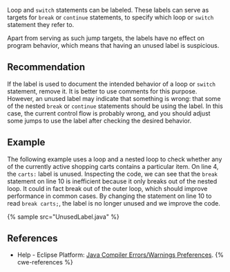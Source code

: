 Loop and `switch` statements can be labeled. These labels can serve as targets for `break` or `continue` statements, to specify which loop or `switch` statement they refer to.

Apart from serving as such jump targets, the labels have no effect on program behavior, which means that having an unused label is suspicious.


## Recommendation
If the label is used to document the intended behavior of a loop or `switch` statement, remove it. It is better to use comments for this purpose. However, an unused label may indicate that something is wrong: that some of the nested `break` or `continue` statements should be using the label. In this case, the current control flow is probably wrong, and you should adjust some jumps to use the label after checking the desired behavior.


## Example
The following example uses a loop and a nested loop to check whether any of the currently active shopping carts contains a particular item. On line 4, the `carts:` label is unused. Inspecting the code, we can see that the `break` statement on line 10 is inefficient because it only breaks out of the nested loop. It could in fact break out of the outer loop, which should improve performance in common cases. By changing the statement on line 10 to read `break carts;`, the label is no longer unused and we improve the code.

{% sample src="UnusedLabel.java" %}

## References
* Help - Eclipse Platform: [Java Compiler Errors/Warnings Preferences](https://help.eclipse.org/2020-12/advanced/content.jsp?topic=/org.eclipse.jdt.doc.user/reference/preferences/java/compiler/ref-preferences-errors-warnings.htm).
{% cwe-references %}
